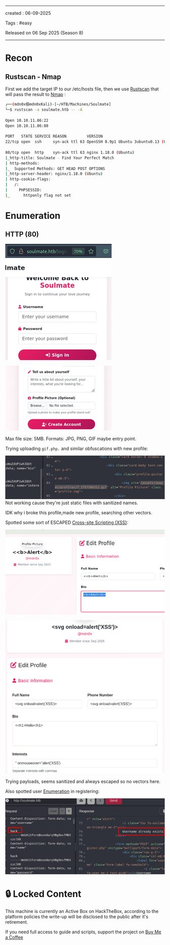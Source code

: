 - - - 
created : 06-09-2025 

Tags : #easy 

Released on 06 Sep 2025 (Season 8)
- - - 
# Recon
## Rustscan - Nmap

First we add the target IP to our /etc/hosts file, then we use [Rustscan](../../../3%20-%20Tags/Hacking%20Tools/Rustscan.md) that will pass the result to [Nmap](../../../3%20-%20Tags/Hacking%20Tools/Nmap.md) :

```bash
┌──(mdn0x㉿mdn0xKali)-[~/HTB/Machines/Soulmate]
└─$ rustscan -a soulmate.htb -- -A 

Open 10.10.11.86:22
Open 10.10.11.86:80

PORT   STATE SERVICE REASON         VERSION
22/tcp open  ssh     syn-ack ttl 63 OpenSSH 8.9p1 Ubuntu 3ubuntu0.13 (Ubuntu Linux; protocol 2.0)

80/tcp open  http    syn-ack ttl 63 nginx 1.18.0 (Ubuntu)
|_http-title: Soulmate - Find Your Perfect Match
| http-methods: 
|_  Supported Methods: GET HEAD POST OPTIONS
|_http-server-header: nginx/1.18.0 (Ubuntu)
| http-cookie-flags: 
|   /: 
|     PHPSESSID: 
|_      httponly flag not set
```
# Enumeration
## HTTP (80)

![Pasted image 20250906210319.png](../../../2%20-%20Resources/Others/Flameshots/Pasted%20image%2020250906210319.png)

![Pasted image 20250906210436.png](../../../2%20-%20Resources/Others/Flameshots/Pasted%20image%2020250906210436.png)

Max file size: 5MB. Formats: JPG, PNG, GIF maybe entry point.

Trying uploading `gif.php.` and similar obfuscations with new profile:

![Pasted image 20250906211949.png](../../../2%20-%20Resources/Others/Flameshots/Pasted%20image%2020250906211949.png)
Not working cause they're just static files with sanitized names.

IDK why i broke this profile,made new profile, searching other vectors.

Spotted some sort of ESCAPED [Cross-site Scripting (XSS)](../../../3%20-%20Tags/Hacking%20Concepts/Cross-site%20Scripting%20(XSS).md):

![Pasted image 20250906225755.png](../../../2%20-%20Resources/Others/Flameshots/Pasted%20image%2020250906225755.png)

![Pasted image 20250906225922.png](../../../2%20-%20Resources/Others/Flameshots/Pasted%20image%2020250906225922.png)

Trying payloads, seems sanitized and always escaped so no vectors here.

Also spotted user [Enumeration](../../../3%20-%20Tags/Hacking%20Concepts/Enumeration.md) in registering:

![Pasted image 20250907164842.png](../../../2%20-%20Resources/Others/Flameshots/Pasted%20image%2020250907164842.png)
# 🔒 Locked Content

This machine is currently an Active Box on HackTheBox, according to the platform policies the write-up will be disclosed to the public after it's retirement.

If you need full access to guide and scripts, support the project on [Buy Me a Coffee](https://buymeacoffee.com/mdn0x)